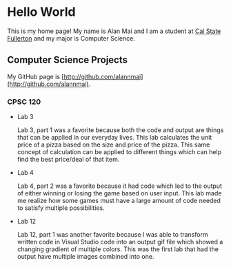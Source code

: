 # Hello World

This is my home page! My name is Alan Mai and I am a student at [Cal State Fullerton](http://www.fullerton.edu/) and my major is Computer Science.

## Computer Science Projects

My GitHub page is [http://github.com/alannmai](http://github.com/alannmai).

### CPSC 120

* Lab 3

    Lab 3, part 1 was a favorite because both the code and output are things that can be applied in our everyday lives. This lab calculates the unit price of a pizza based on the size and price of the pizza. This same concept of calculation can be applied to different things which can help find the best price/deal of that item.

* Lab 4

    Lab 4, part 2 was a favorite because it had code which led to the output of either winning or losing the game based on user input. This lab made me realize how some games must have a large amount of code needed to satisfy multiple possibilities.

* Lab 12

    Lab 12, part 1 was another favorite because I was able to transform written code in Visual Studio code into an output gif file which showed a changing gradient of multiple colors. This was the first lab that had the output have multiple images combined into one.
